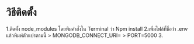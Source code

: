 # วิธีติดตั้ง

1.ติดตั้ง node_modules โดยพิมคำสั่งใน Terminal ว่า Npm install
2.เพิ่มไฟล์ที่ชื่อว่า .env แล้วพิมพ์ตัวแปรตามนี้
    > MONGODB_CONNECT_URI=
    > PORT=5000
3.